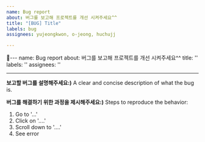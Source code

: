 ```yaml
---
name: Bug report
about: 버그를 보고해 프로젝트를 개선 시켜주세요^^
title: "[BUG] Title"
labels: bug
assignees: yujeongkwon, o-jeong, huchujj

---
```


---
name: Bug report
about: 버그를 보고해 프로젝트를 개선 시켜주세요^^
title: ''
labels: ''
assignees: ''

---

**보고할 버그를 설명해주세요:)**
A clear and concise description of what the bug is.

**버그를 해결하기 위한 과정을 제시해주세요:)**
Steps to reproduce the behavior:
1. Go to '...'
2. Click on '....'
3. Scroll down to '....'
4. See error
